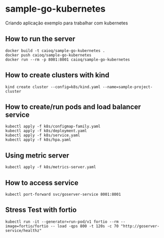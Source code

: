 # sample-go-kubernetes
Criando aplicação exemplo para trabalhar com kubernetes

## How to run the server
```
docker build -t caioq/sample-go-kubernetes .
docker push caioq/sample-go-kubernetes
docker run --rm -p 8001:8001 caioq/sample-go-kubernetes
```

## How to create clusters with kind
```
kind create cluster --config=k8s/kind.yaml --name=sample-project-cluster
```
 
 ## How to create/run pods and load balancer service
 ```
 kubectl apply -f k8s/configmap-family.yaml
 kubectl apply -f k8s/deployment.yaml
 kubectl apply -f k8s/service.yaml
 kubectl apply -f k8s/hpa.yaml
 ```
 
 ## Using metric server
 ```
 kubectl apply -f k8s/metrics-server.yaml
 ```

 ## How to access service
 ```
 kubectl port-forward svc/goserver-service 8001:8001
 ```

## Stress Test with fortio
```
kubectl run -it --generator=run-pod/v1 fortio --rm --image=fortio/fortio -- load -qps 800 -t 120s -c 70 "http://goserver-service/healthz"
```